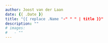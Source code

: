 ```yaml
---
author: Joost van der Laan
date: {{ .Date }}
title: "{{ replace .Name "-" " " | title }}"
description: ""
# images: 
#   - ""
---
```

